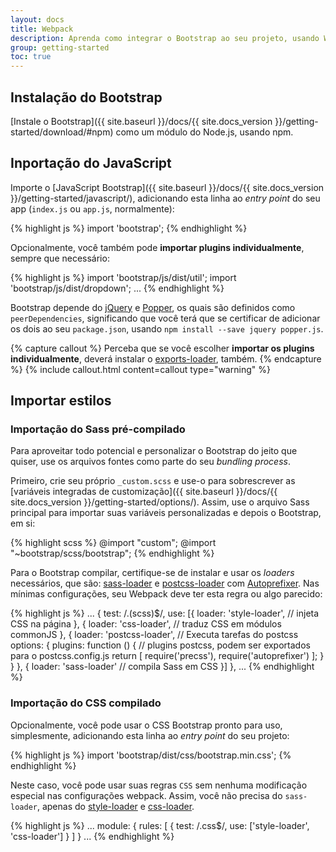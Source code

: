 ```yaml
---
layout: docs
title: Webpack
description: Aprenda como integrar o Bootstrap ao seu projeto, usando Webpack 3.
group: getting-started
toc: true
---
```


## Instalação do Bootstrap

[Instale o Bootstrap]({{ site.baseurl }}/docs/{{ site.docs_version }}/getting-started/download/#npm) como um módulo do Node.js, usando npm.

## Inportação do JavaScript

Importe o [JavaScript Bootstrap]({{ site.baseurl }}/docs/{{ site.docs_version }}/getting-started/javascript/), adicionando esta linha ao _entry point_ do seu app (`index.js` ou `app.js`, normalmente):

{% highlight js %}
import 'bootstrap';
{% endhighlight %}

Opcionalmente, você também pode **importar plugins individualmente**, sempre que necessário:

{% highlight js %}
import 'bootstrap/js/dist/util';
import 'bootstrap/js/dist/dropdown';
...
{% endhighlight %}

Bootstrap depende do [jQuery](https://jquery.com/) e [Popper](https://popper.js.org/), os quais são definidos como `peerDependencies`, significando que você terá que se certificar de adicionar os dois ao seu `package.json`, usando `npm install --save jquery popper.js`.

{% capture callout %}
Perceba que se você escolher **importar os plugins individualmente**, deverá instalar o [exports-loader](https://github.com/webpack-contrib/exports-loader), também.
{% endcapture %}
{% include callout.html content=callout type="warning" %}

## Importar estilos

### Importação do Sass pré-compilado

Para aproveitar todo potencial e personalizar o Bootstrap do jeito que quiser, use os arquivos fontes como parte do seu _bundling process_.

Primeiro, crie seu próprio `_custom.scss` e use-o para sobrescrever as [variáveis integradas de customização]({{ site.baseurl }}/docs/{{ site.docs_version }}/getting-started/options/). Assim, use o arquivo Sass principal para importar suas variáveis personalizadas e depois o Bootstrap, em si:

{% highlight scss %}
@import "custom";
@import "~bootstrap/scss/bootstrap";
{% endhighlight %}

Para o Bootstrap compilar, certifique-se de instalar e usar os _loaders_ necessários, que são: [sass-loader](https://github.com/webpack-contrib/sass-loader) e [postcss-loader](https://github.com/postcss/postcss-loader) com [Autoprefixer](https://github.com/postcss/autoprefixer#webpack). Nas mínimas configurações, seu Webpack deve ter esta regra ou algo parecido:

{% highlight js %}
  ...
  {
    test: /\.(scss)$/,
    use: [{
      loader: 'style-loader', // injeta CSS na página
    }, {
      loader: 'css-loader', // traduz CSS em módulos commonJS
    }, {
      loader: 'postcss-loader', // Executa tarefas do postcss
      options: {
        plugins: function () { // plugins postcss, podem ser exportados para o postcss.config.js
          return [
            require('precss'),
            require('autoprefixer')
          ];
        }
      }
    }, {
      loader: 'sass-loader' // compila Sass em CSS
    }]
  },
  ...
{% endhighlight %}

### Importação do CSS compilado

Opcionalmente, você pode usar o CSS Bootstrap pronto para uso, simplesmente, adicionando esta linha ao _entry point_ do seu projeto:

{% highlight js %}
import 'bootstrap/dist/css/bootstrap.min.css';
{% endhighlight %}

Neste caso, você pode usar suas regras `CSS` sem nenhuma modificação especial nas configurações webpack. Assim, você não precisa do `sass-loader`, apenas do [style-loader](https://github.com/webpack-contrib/style-loader) e [css-loader](https://github.com/webpack-contrib/css-loader).

{% highlight js %}
  ...
  module: {
    rules: [
      {
        test: /\.css$/,
        use: ['style-loader', 'css-loader']
      }
    ]
  }
  ...
{% endhighlight %}
